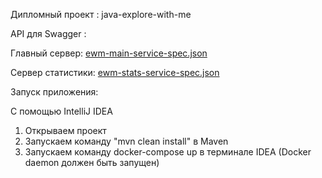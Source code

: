 Дипломный проект : java-explore-with-me

API для Swagger :

Главный сервер: [ewm-main-service-spec.json](https://github.com/AlexKlinkov/explore-with-me/blob/main/ewm-main-service-spec.json)

Сервер статистики: [ewm-stats-service-spec.json](https://github.com/AlexKlinkov/explore-with-me/blob/main/ewm-stats-service-spec.json)

Запуск приложения:

С помощью IntelliJ IDEA

1. Открываем проект
2. Запускаем команду "mvn clean install" в Maven
3. Запускаем команду docker-compose up в терминале IDEA (Docker daemon должен быть запущен)
